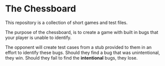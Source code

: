 # The Chessboard

This repository is a collection of short games and test files.   

The purpose of the chessboard, is to create a game with built in bugs that your player is unable
 to identify.   

The opponent will create test cases from a stub provided to them in an effort
 to identify these bugs.
 Should they find a bug that was unintentional, they win.
 Should they fail to find the **intentional** bugs, they lose.
